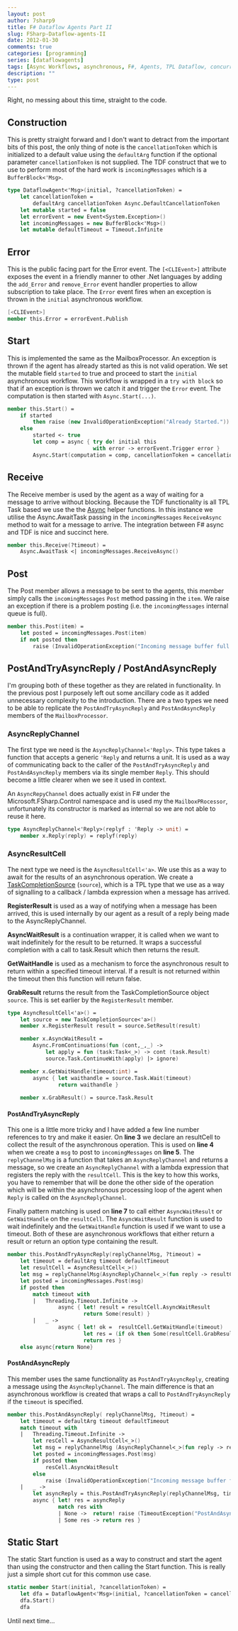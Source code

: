 ```yaml
---
layout: post
author: 7sharp9
title: F# Dataflow Agents Part II
slug: FSharp-Dataflow-agents-II
date: 2012-01-30
comments: true
categories: [programming]
series: [dataflowagents]
tags: [Async Workflows, asynchronous, F#, Agents, TPL Dataflow, concurrency]
description: ""
type: post
---
```

Right, no messing about this time, straight to the code. 
## Construction
This is pretty straight forward and I don't want to detract from the important bits of this post, the only thing 
of note is the `cancellationToken` which is initialized to a default value using the `defaultArg` function if the 
optional parameter  `cancellationToken` is not supplied. The TDF construct that we to use to perform most of the hard 
work is `incomingMessages` which is a `BufferBlock<'Msg>`.
```fsharp
type DataflowAgent<'Msg>(initial, ?cancellationToken) =
    let cancellationToken = 
        defaultArg cancellationToken Async.DefaultCancellationToken
    let mutable started = false
    let errorEvent = new Event<System.Exception>()
    let incomingMessages = new BufferBlock<'Msg>()
    let mutable defaultTimeout = Timeout.Infinite
```

## Error
This is the public facing part for the Error event.  The `[<CLIEvent>]` attribute exposes the event in a friendly manner to other .Net languages by adding the `add_Error` and `remove_Error` event handler properties to allow subscription to take place.  The `Error` event fires when an exception is thrown in the `initial` asynchronous workflow.  
```fsharp
[<CLIEvent>]
member this.Error = errorEvent.Publish
```

## Start
This is implemented the same as the MailboxProcessor.  An exception is thrown if the agent has already started as this is not valid operation.  We set the mutable field `started` to true and proceed to start the `initial` asynchronous workflow.  This workflow is wrapped in a `try with block` so that if an exception is thrown we catch it and trigger the `Error` event.  The computation is then started with `Async.Start(...)`.
```fsharp
member this.Start() =
    if started 
        then raise (new InvalidOperationException("Already Started."))
    else
        started <- true
        let comp = async { try do! initial this 
                           with error -> errorEvent.Trigger error }
        Async.Start(computation = comp, cancellationToken = cancellationToken)
```

## Receive
The Receive member is used by the agent as a way of waiting for a message to arrive without blocking.  Because the TDF functionality is all TPL Task based we use the the [Async](http://msdn.microsoft.com/en-us/library/ee370232.aspx) helper functions.  In this instance we utilise the Async.AwaitTask passing in the `incomingMessages` `ReceiveAsync` method to wait for 
a message to arrive.  The integration between F# async and TDF is nice and succinct here.
```fsharp
member this.Receive(?timeout) = 
    Async.AwaitTask <| incomingMessages.ReceiveAsync()
```

## Post
The Post member allows a message to be sent to the agents, this member simply calls the `incomingMessages` `Post` method passing in the `item`.  We raise an exception if there is a problem posting (i.e. the `incomingMessages` internal queue is full). 
```fsharp
member this.Post(item) = 
    let posted = incomingMessages.Post(item)
    if not posted then
        raise (InvalidOperationException("Incoming message buffer full."))
```

## PostAndTryAsyncReply / PostAndAsyncReply
I'm grouping both of these together as they are related in functionality.  In the previous post I purposely left 
out some ancillary code as it added unnecessary complexity to the introduction.  There are a two types we need to be able to replicate the `PostAndTryAsyncReply` and `PostAndAsyncReply` members of the `MailboxProcessor`.

### AsyncReplyChannel
The first type we need is the `AsyncReplyChannel<'Reply>`.  This type takes a function that accepts a generic `'Reply` and returns a unit.  It is used as a way of communicating back to the caller of the `PostAndTryAsyncReply` and `PostAndAsyncReply` members via its single member `Reply`.  This should become a little clearer when we see it used in context.  

An `AsyncRepyChannel` does actually exist in F# under the Microsoft.FSharp.Control namespace and is used my the `MailboxPRocessor`, unfortunately its constructor is marked as internal so we are not able to reuse it here.

```fsharp
type AsyncReplyChannel<'Reply>(replyf : 'Reply -> unit) =
    member x.Reply(reply) = replyf(reply)
```

### AsyncResultCell
The next type we need is the `AsyncResultCell<'a>`.  We use this as a way to await for the results of an asynchronous operation.  We create a [TaskCompletionSource](http://msdn.microsoft.com/en-us/library/dd449174.aspx) (`source`), which is a TPL type that we use as a way of signalling to a callback / lambda expression when a message has arrived.  

**RegisterResult** is used as a way of notifying when a message has been arrived, this is used internally by our agent as a result of a reply being made to the AsyncReplyChannel.

**AsyncWaitResult** is a continuation wrapper, it is called when we want to wait indefinitely for the result to be returned.  It wraps a successful completion with a call to task.Result which then returns the result.

**GetWaitHandle** is used as a mechanism to force the asynchronous result to return within a specified timeout interval.  If a result is not returned within the timeout then this function will return false.

**GrabResult** returns the result from the TaskCompletionSource object `source`.  This is set earlier by the `RegisterResult` member.
```fsharp
type AsyncResultCell<'a>() =
    let source = new TaskCompletionSource<'a>()
    member x.RegisterResult result = source.SetResult(result)

    member x.AsyncWaitResult =
        Async.FromContinuations(fun (cont,_,_) -> 
            let apply = fun (task:Task<_>) -> cont (task.Result)
            source.Task.ContinueWith(apply) |> ignore)

    member x.GetWaitHandle(timeout:int) =
        async { let waithandle = source.Task.Wait(timeout)
                return waithandle }
                
    member x.GrabResult() = source.Task.Result
```

#### PostAndTryAsyncReply
This one is a little more tricky and I have added a few line number references to try and make it easier.  On **line 3** we 
declare an resultCell to collect the result of the asynchronous operation.  This is used on **line 4** when we create a `msg` 
to post to `incomingMessages` on **line 5**.  The `replyChannelMsg` is a function that takes an `AsyncReplyChannel` and returns 
a message, so we create an `AsyncReplyChannel` with a lambda expression that registers the reply with the `resultCell`.  This 
is the key to how this works, you have to remember that will be done the other side of the operation which will be within the 
asynchronous processing loop of the agent when `Reply` is called on the `AsyncReplyChannel`.  

Finally pattern matching is used on **line 7** to call either `AsyncWaitResult` or `GetWaitHandle` on the `resultCell`.  The `AsyncWaitResult` function is used to wait indefinitely and the `GetWaitHandle` function is used if we want to use a timeout.  Both of these are asynchronous workflows that either return a result or return an option type containing the result.  

```fsharp
member this.PostAndTryAsyncReply(replyChannelMsg, ?timeout) = 
    let timeout = defaultArg timeout defaultTimeout
    let resultCell = AsyncResultCell<_>()
    let msg = replyChannelMsg(AsyncReplyChannel<_>(fun reply -> resultCell.RegisterResult(reply)))
    let posted = incomingMessages.Post(msg)
    if posted then
        match timeout with
        |   Threading.Timeout.Infinite -> 
                async { let! result = resultCell.AsyncWaitResult
                        return Some(result) }  
        |   _ ->
                async { let! ok =  resultCell.GetWaitHandle(timeout)
                        let res = (if ok then Some(resultCell.GrabResult()) else None)
                        return res }
    else async{return None}
```

#### PostAndAsyncReply
This member uses the same functionality as `PostAndTryAsyncReply`, creating a message using the `AsyncReplyChannel`.  The main 
difference is that an asynchronous workflow is created that wraps a call to `PostAndTryAsyncReply` if the `timeout` is specified.

```fsharp
member this.PostAndAsyncReply( replyChannelMsg, ?timeout) =
    let timeout = defaultArg timeout defaultTimeout
    match timeout with
    |   Threading.Timeout.Infinite -> 
        let resCell = AsyncResultCell<_>()
        let msg = replyChannelMsg (AsyncReplyChannel<_>(fun reply -> resCell.RegisterResult(reply) ))
        let posted = incomingMessages.Post(msg)
        if posted then
            resCell.AsyncWaitResult
        else
            raise (InvalidOperationException("Incoming message buffer full."))
    |   _ ->
        let asyncReply = this.PostAndTryAsyncReply(replyChannelMsg, timeout=timeout) 
        async { let! res = asyncReply
                match res with 
                | None ->  return! raise (TimeoutException("PostAndAsyncReply TimedOut"))
                | Some res -> return res }
```

## Static Start
The static Start function is used as a way to construct and start the agent than using the constructor and then calling the Start function.  This is really just a simple short cut for this common use case.
```fsharp
static member Start(initial, ?cancellationToken) =
    let dfa = DataflowAgent<'Msg>(initial, ?cancellationToken = cancellationToken)
    dfa.Start()
    dfa
```

Until next time...